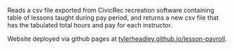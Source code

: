 Reads a csv file exported from CivicRec recreation software containing table of lessons taught during pay period, and returns a new csv file that has the tabulated total hours and pay for each instructor.

Website deployed via github pages at [tylerheadley.github.io/lesson-payroll](https://tylerheadley.github.io/lesson-payroll/). 
